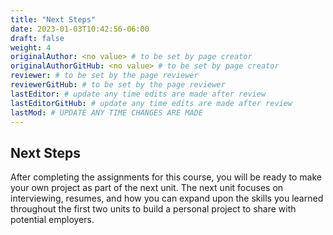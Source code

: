 ```yaml
---
title: "Next Steps"
date: 2023-01-03T10:42:56-06:00
draft: false
weight: 4
originalAuthor: <no value> # to be set by page creator
originalAuthorGitHub: <no value> # to be set by page creator
reviewer: # to be set by the page reviewer
reviewerGitHub: # to be set by the page reviewer
lastEditor: # update any time edits are made after review
lastEditorGitHub: # update any time edits are made after review
lastMod: # UPDATE ANY TIME CHANGES ARE MADE
---
```


## Next Steps

After completing the assignments for this course, you will be ready to make your own project as part of the next unit.
The next unit focuses on interviewing, resumes, and how you can expand upon the skills you learned throughout the first two units to build a personal project to share with potential employers.
